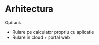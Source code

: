 # Arhitectura

Optiuni:

- Rulare pe calculator propriu cu aplicatie
- Rulare in cloud + portal web
